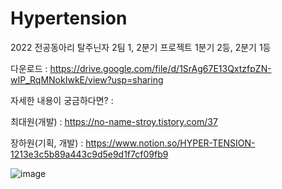 # Hypertension
2022 전공동아리 탈주닌자 2팀 1, 2분기 프로젝트 1분기 2등, 2분기 1등

다운로드 : https://drive.google.com/file/d/1SrAg67E13QxtzfpZN-wIP_RqMNokIwkE/view?usp=sharing

자세한 내용이 궁금하다면? : 

최대원(개발) : https://no-name-stroy.tistory.com/37

장하원(기획, 개발) : https://www.notion.so/HYPER-TENSION-1213e3c5b89a443c9d5e9d1f7cf09fb9


![image](https://github.com/DodgeNinga/Ninja_Hypertension/assets/98935315/1b1dd245-05be-4458-9d95-be4d753a5198)
